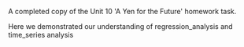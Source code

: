 A completed copy of the Unit 10 'A Yen for the Future' homework task. 

Here we demonstrated our understanding of regression_analysis and time_series analysis

